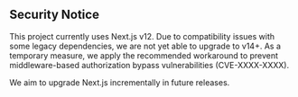 ## Security Notice

This project currently uses Next.js v12. Due to compatibility issues with some legacy dependencies, we are not yet able to upgrade to v14+. As a temporary measure, we apply the recommended workaround to prevent middleware-based authorization bypass vulnerabilities (CVE-XXXX-XXXX).

We aim to upgrade Next.js incrementally in future releases.
